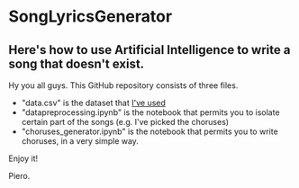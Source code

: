 # SongLyricsGenerator
## Here's how to use Artificial Intelligence to write a song that doesn't exist.

Hy you all guys. This GitHub repository consists of three files. 

* "data.csv" is the dataset that [I've used](https://www.kaggle.com/pradhanmanva/taylorswiftlyrics) 
* "datapreprocessing.ipynb" is the notebook that permits you to isolate certain part of the songs (e.g. I've picked the choruses)
* "choruses_generator.ipynb" is the notebook that permits you to write choruses, in a very simple way.

Enjoy it! 

Piero.
